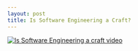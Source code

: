 ```yaml
---
layout: post
title: Is Software Engineering a Craft?
---
```


[![Is Software Engineering a craft video](http://img.youtube.com/vi/3I5_n5FvNyc/0.jpg)](http://www.youtube.com/watch?v=3I5_n5FvNyc)